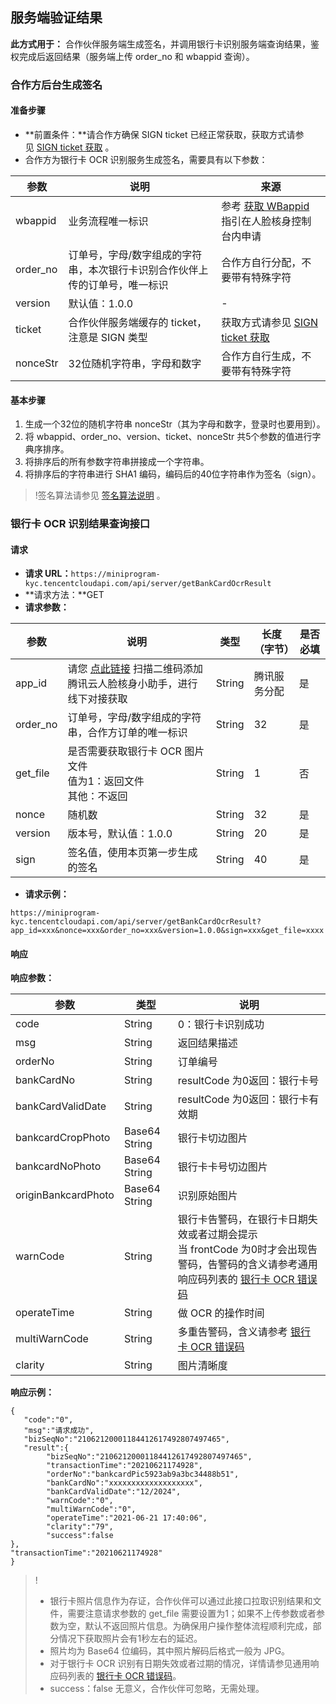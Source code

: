 ## 服务端验证结果
**此方式用于：**
合作伙伴服务端生成签名，并调用银行卡识别服务端查询结果，鉴权完成后返回结果（服务端上传 order_no 和 wbappid 查询）。

### 合作方后台生成签名
#### 准备步骤
- **前置条件：**请合作方确保 SIGN ticket 已经正常获取，获取方式请参见 [SIGN ticket 获取](https://cloud.tencent.com/document/product/1007/37305) 。
- 合作方为银行卡 OCR 识别服务生成签名，需要具有以下参数：

| 参数         | 说明                            | 来源                                       |
| ---------- | ----------------------------- | ---------------------------------------- |
|wbappid| 业务流程唯一标识  | 参考 [获取 WBappid](https://cloud.tencent.com/document/product/1007/49634) 指引在人脸核身控制台内申请              |
| order_no   | 订单号，字母/数字组成的字符串，本次银行卡识别合作伙伴上传的订单号，唯一标识   | 合作方自行分配，不要带有特殊字符                               |
| version    | 默认值：1.0.0                     |                              -            |
| ticket | 合作伙伴服务端缓存的 ticket，注意是 SIGN 类型 | 获取方式请参见 [SIGN ticket 获取](https://cloud.tencent.com/document/product/1007/37305) |
| nonceStr   | 32位随机字符串，字母和数字              | 合作方自行生成，不要带有特殊字符                                  |

#### 基本步骤
1. 生成一个32位的随机字符串 nonceStr（其为字母和数字，登录时也要用到）。
2. 将 wbappid、order_no、version、ticket、nonceStr 共5个参数的值进行字典序排序。
3. 将排序后的所有参数字符串拼接成一个字符串。
4. 将排序后的字符串进行 SHA1 编码，编码后的40位字符串作为签名（sign）。

>!签名算法请参见 [签名算法说明](https://cloud.tencent.com/document/product/1007/37307) 。

### 银行卡 OCR 识别结果查询接口
#### 请求
- **请求 URL：**`https://miniprogram-kyc.tencentcloudapi.com/api/server/getBankCardOcrResult`
- **请求方法：**GET
- **请求参数：**

|参数 | 说明 |  类型   |长度（字节） |  是否必填|
|------|--------|---------|-----------------|-------------|
|app_id |请您 [点此链接](https://cloud.tencent.com/document/product/1007/56130) 扫描二维码添加腾讯云人脸核身小助手，进行线下对接获取  |String|  腾讯服务分配| 是|
|order_no|  订单号，字母/数字组成的字符串，合作方订单的唯一标识| String| 32  |是|
|get_file|  是否需要获取银行卡 OCR 图片文件<br/>值为1：返回文件<br/>其他：不返回  |String|  1 |否|
|nonce| 随机数|  String  |32 |是|
|version  |版本号，默认值：1.0.0  |String |20 |是|
|sign |签名值，使用本页第一步生成的签名|  String| 40  |是|


- **请求示例：**
```
https://miniprogram-kyc.tencentcloudapi.com/api/server/getBankCardOcrResult?app_id=xxx&nonce=xxx&order_no=xxx&version=1.0.0&sign=xxx&get_file=xxxx
```

#### 响应
**响应参数：**

|参数|  类型  |说明|
|-----|---------|-----|
|code|  String  |0：银行卡识别成功|
|msg  |String|  返回结果描述|
|orderNo| String| 订单编号|
|bankCardNo|  String  |resultCode 为0返回：银行卡号|
|bankCardValidDate  |String |resultCode 为0返回：银行卡有效期|
|bankcardCropPhoto| Base64 String|  银行卡切边图片|
|bankcardNoPhoto| Base64 String|  银行卡卡号切边图片|
|originBankcardPhoto| Base64 String |识别原始图片|
|warnCode|  String| 银行卡告警码，在银行卡日期失效或者过期会提示<br/>当 frontCode 为0时才会出现告警码，告警码的含义请参考通用响应码列表的 [银行卡 OCR 错误码](https://cloud.tencent.com/document/product/1007/47903)|
|operateTime| String  |做 OCR 的操作时间|
|multiWarnCode| String  |多重告警码，含义请参考 [银行卡 OCR 错误码](https://cloud.tencent.com/document/product/1007/47903)|
|clarity| String  |图片清晰度|

**响应示例：**
```
{
   "code":"0",
   "msg":"请求成功",
   "bizSeqNo":"21062120001184412617492807497465",
   "result":{
        "bizSeqNo":"21062120001184412617492807497465",
        "transactionTime":"20210621174928",
        "orderNo":"bankcardPic5923ab9a3bc34488b51",
        "bankCardNo":"xxxxxxxxxxxxxxxxxxx",
        "bankCardValidDate":"12/2024",
        "warnCode":"0",
        "multiWarnCode":"0",
        "operateTime":"2021-06-21 17:40:06",
        "clarity":"79",
        "success":false
},
"transactionTime":"20210621174928"
}
```

>!
>- 银行卡照片信息作为存证，合作伙伴可以通过此接口拉取识别结果和文件，需要注意请求参数的 get_file 需要设置为1；如果不上传参数或者参数为空，默认不返回照片信息。为确保用户操作整体流程顺利完成，部分情况下获取照片会有1秒左右的延迟。
>- 照片均为 Base64 位编码，其中照片解码后格式一般为 JPG。
>- 对于银行卡 OCR 识别有日期失效或者过期的情况，详情请参见通用响应码列表的 [银行卡 OCR 错误码](https://cloud.tencent.com/document/product/1007/47903)。
>- success：false 无意义，合作伙伴可忽略，无需处理。 

